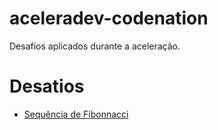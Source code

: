 # aceleradev-codenation

Desafios aplicados durante a aceleração.

# Desatios

* [Sequência de Fibonnacci](java-0/README.md)